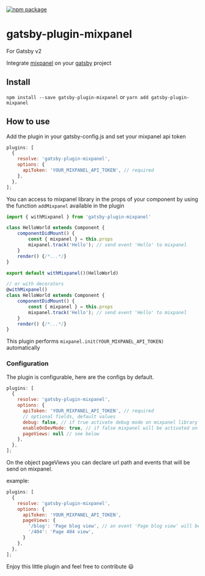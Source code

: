 [![npm package](https://img.shields.io/npm/v/gatsby-plugin-mixpanel.svg?style=flat-square)](https://www.npmjs.org/package/gatsby-plugin-mixpanel)

# gatsby-plugin-mixpanel

For Gatsby v2

Integrate [mixpanel](https://www.mixpanel.com) on your [gatsby](https://github.com/gatsbyjs/gatsby) project

## Install

`npm install --save gatsby-plugin-mixpanel` or `yarn add gatsby-plugin-mixpanel`

## How to use

Add the plugin in your gatsby-config.js and set your mixpanel api token

```javascript
plugins: [
  {
    resolve: 'gatsby-plugin-mixpanel',
    options: {
      apiToken: 'YOUR_MIXPANEL_API_TOKEN', // required
    },
  },
];
```

You can access to mixpanel library in the props of your component by using the function ```addMixpanel``` available in the plugin

```javascript
import { withMixpanel } from 'gatsby-plugin-mixpanel'

class HelloWorld extends Component {
    componentDidMount() {
        const { mixpanel } = this.props
        mixpanel.track('Hello'); // send event 'Hello' to mixpanel
    }
    render() {/*...*/}
}

export default withMixpanel()(HelloWorld)

// or with decorators
@withMixpanel()
class HelloWorld extends Component {
    componentDidMount() {
        const { mixpanel } = this.props
        mixpanel.track('Hello'); // send event 'Hello' to mixpanel
    }
    render() {/*...*/}
}
```

This plugin performs ```mixpanel.init(YOUR_MIXPANEL_API_TOKEN)``` automatically

### Configuration

The plugin is configurable, here are the configs by default.

```javascript
plugins: [
  {
    resolve: 'gatsby-plugin-mixpanel',
    options: {
      apiToken: 'YOUR_MIXPANEL_API_TOKEN', // required
      // optional fields, default values
      debug: false, // if true activate debug mode on mixpanel library
      enableOnDevMode: true, // if false mixpanel will be activated on NODE_ENV=production only
      pageViews: null // see below
    },
  },
];
```

On the object pageViews you can declare url path and events that will be send on mixpanel.

example: 
```javascript
plugins: [
  {
    resolve: 'gatsby-plugin-mixpanel',
    options: {
      apiToken: 'YOUR_MIXPANEL_API_TOKEN',
      pageViews: {
        '/blog': 'Page blog view', // an event 'Page blog view' will be send to mixpanel on every visit on the /blog page
        '/404': 'Page 404 view',
      }
    },
  },
];
```


Enjoy this little plugin and feel free to contribute :smiley:
